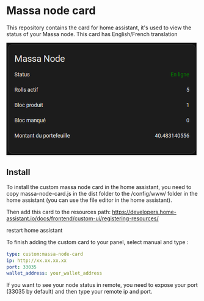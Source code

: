 # Massa node card

This repository contains the card for home assistant, it's used to view the status of your Massa node.
This card has English/French translation

![card.png](img/card.png)
## Install
To install the custom massa node card in the home assistant, you need to copy massa-node-card.js in the dist folder to the /config/www/ folder in the home assistant (you can use the file editor in the home assistant).

Then add this card to the resources path: https://developers.home-assistant.io/docs/frontend/custom-ui/registering-resources/

restart home assistant

To finish adding the custom card to your panel, select manual and type :
```yaml
type: custom:massa-node-card
ip: http://xx.xx.xx.xx
port: 33035
wallet_address: your_wallet_address
```

If you want to see your node status in remote, you need to expose your port (33035 by default) and then type your remote ip and port.
